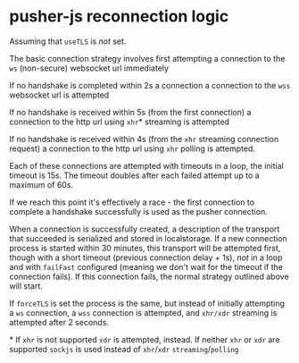 # pusher-js reconnection logic

Assuming that `useTLS` is *not* set.

The basic connection strategy involves first attempting a connection to the `ws` (non-secure) websocket url immediately

If no handshake is completed within 2s a connection a connection to the `wss` websocket url is attempted

If no handshake is received within 5s (from the first connection) a connection to the http url using `xhr`\* streaming is attempted

If no handshake is received within 4s (from the `xhr` streaming connection request) a connection to the http url using `xhr` polling is attempted.

Each of these connections are attempted with timeouts in a loop, the initial timeout is 15s. The timeout doubles after each failed attempt up to a maximum of 60s.

If we reach this point it's effectively a race - the first connection to complete a handshake successfully is used as the pusher connection.

When a connection is successfully created, a description of the transport that succeeded is serialized and stored in localstorage. If a new connection process is started within 30 minutes, this transport will be attempted first, though with a short timeout (previous connection delay + 1s), *not* in a loop and with `failFast` configured (meaning we don't wait for the timeout if the connection fails). If this connection fails, the normal strategy outlined above will start.

If `forceTLS` is set the process is the same, but instead of initially attempting a `ws` connection, a `wss` connection is attempted, and `xhr/xdr` streaming is attempted after 2 seconds.

\* If `xhr` is not supported `xdr` is attempted, instead.  If neither `xhr` or `xdr` are supported `sockjs` is used instead of `xhr`/`xdr` `streaming`/`polling`
